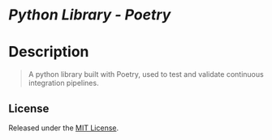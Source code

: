 # _Python Library - Poetry_

# Description

> A python library built with Poetry, used to test and validate continuous integration pipelines.

## License

Released under the [MIT License](./LICENSE).

